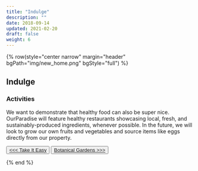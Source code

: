```yaml
---
title: "Indulge"
description: ""
date: 2018-09-14
updated: 2021-02-20
draft: false
weight: 6
---
```


{% row(style="center narrow" margin="header" bgPath="img/new_home.png" bgStyle="full") %} 

## Indulge
 
### Activities

We want to demonstrate that healthy food can also be super nice. OurParadise will feature healthy restaurants showcasing local, fresh, and sustainably-produced ingredients, whenever possible. In the future, we will look to grow our own fruits and vegetables and source items like eggs directly from our property.


<button>[<<< Take It Easy](/activities/relax)</button>
<button>[Botanical Gardens >>>](/activities/gardens)</button>

{% end %}